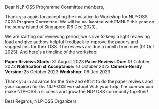 Dear NLP-OSS Programme Committee members,

Thank you again for accepting the invitation to Workshop for NLP-OSS 2023 Program Committee! We will be co-located with EMNLP this year on the sunny island of Singapore (06 Dec 2023).

We are starting our reviewing period, we strive to keep a light reviewing load and give authors helpful feedback to improve the papers and suggestions for their OSS. The reviews are due a month from now (01 Oct 2023). And here's a timeline of the workshop:

**Paper Reviews Starts:** 31 August 2023
**Paper Reviews Due:** 01 October 2023
**Notification of Acceptance:** 10 October 2023
**Camera-Ready Version:** 25 October 2023
**Workshop:** 06 Dec 2023

Thank you in advance for the time and effort to do the paper reviews and your support for the NLP-OSS workshop! With your help, I'm sure we can make NLP-OSS a success and grow the NLP OSS community together!

Best Regards, 
NLP-OSS Organizers
